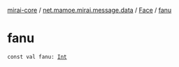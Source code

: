 [mirai-core](../../index.md) / [net.mamoe.mirai.message.data](../index.md) / [Face](index.md) / [fanu](./fanu.md)

# fanu

`const val fanu: `[`Int`](https://kotlinlang.org/api/latest/jvm/stdlib/kotlin/-int/index.html)